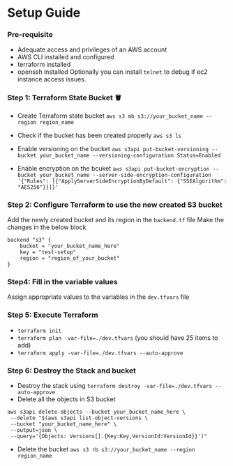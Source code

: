 # Setup Guide

### Pre-requisite
- Adequate access and privileges of an AWS account
- AWS CLI installed and configured
- terraform installed
- openssh installed
Optionally you can install `telnet` to debug if ec2 instance access issues.

### Step 1: Terraform State Bucket 🪣
- Create Terraform state bucket
`aws s3 mb s3://your_bucket_name --region region_name`

- Check if the bucket has been created properly
`aws s3 ls`
- Enable versioning on the bucket
`aws s3api put-bucket-versioning --bucket your_bucket_name --versioning-configuration Status=Enabled`
- Enable encryption on the bcuket
`aws s3api put-bucket-encryption --bucket your_bucket_name --server-side-encryption-configuration '{"Rules": [{"ApplyServerSideEncryptionByDefault": {"SSEAlgorithm": "AES256"}}]}'`

### Step 2: Configure Terraform to use the new created S3 bucket
Add the newly created bucket and its region in the `backend.tf` file
Make the changes in the below block
```
backend "s3" {
    bucket = "your_bucket_name_here"
    key = "test-setup"
    region = "region_of_your_bucket"
}
```
### Step4: Fill in the variable values
Assign appropriate values to the variables in the `dev.tfvars` file

### Step 5: Execute Terraform
- `terraform init`
- `terraform plan -var-file=./dev.tfvars` (you should have 25 items to add)
- `terraform apply -var-file=./dev.tfvars --auto-approve`


### Step 6: Destroy the Stack and bucket

- Destroy the stack using `terraform destroy -var-file=./dev.tfvars --auto-approve`
- Delete all the objects in S3 bucket
 ```
aws s3api delete-objects --bucket your_bucket_name_here \ 
  --delete "$(aws s3api list-object-versions \
  --bucket "your_bucket_name_here" \
  --output=json \
  --query='{Objects: Versions[].{Key:Key,VersionId:VersionId}}')"
  ```
- Delete the bucket `aws s3 rb s3://your_bucket_name --region region_name`


